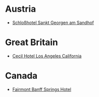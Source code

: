 # Austria
- [Schloßhotel Sankt Georgen am Sandhof](https://www.google.at/maps?client=opera&q=Schlosshotel+St.+Georgen&oe=UTF-8&um=1&ie=UTF-8&sa=X&ved=0ahUKEwiNn-eyxOPhAhVGxosKHQopDGQQ_AUIDigB)

# Great Britain

- [Cecil Hotel Los Angeles California](https://www.google.at/maps/place/Stay+on+Main+Hotel/@34.0442774,-118.2529685,17z/data=!3m1!4b1!4m5!3m4!1s0x80c2c6356cba2f43:0x64a00f8347fe5966!8m2!3d34.0442774!4d-118.2507798)

# Canada

- [Fairmont Banff Springs Hotel](https://www.google.at/maps/place/Fairmont+Banff+Springs+Hotel/@51.1641223,-115.5649984,17z/data=!3m1!4b1!4m5!3m4!1s0x5370ca3b08ce22bb:0xf97b9a5c386d02aa!8m2!3d51.1641223!4d-115.5628097)
